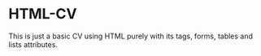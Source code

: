 # HTML-CV
This is just a basic CV using HTML purely with its tags, forms, tables and lists attributes.
